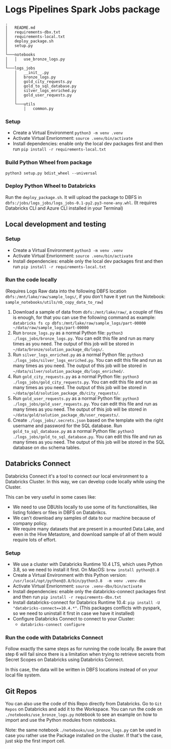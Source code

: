 # Logs Pipelines Spark Jobs package

```
.
│   README.md
│   requirements-dbx.txt
│   requirements-local.txt
│   deploy_package.sh
│   setup.py
│
└───notebooks
│   │   use_bronze_logs.py
│
└───logs_jobs
    │   __init__.py
    │   bronze_logs.py
    │   gold_city_requests.py
    │   gold_to_sql_database.py
    │   silver_logs_enriched.py
    │   gold_user_requests.py
    │
    └───utils
        │   common.py
```

### Setup
- Create a Virtual Environment `python3 -m venv .venv`
- Activate Virtual Envrionment: `source .venv/bin/activate`
- Install dependencies: enable only the local dev packages first and then run `pip install -r requirements-local.txt`

### Build Python Wheel from package
`python3 setup.py bdist_wheel --universal`

### Deploy Python Wheel to Databricks
Run the `deploy_package.sh`. It will upload the package to DBFS in `dbfs:/jobs/logs_jobs/logs_jobs-0.1-py2.py3-none-any.whl`.
(It requires Databricks CLI and Azure CLI installed in your Terminal)


## Local development and testing
### Setup
- Create a Virtual Environment `python3 -m venv .venv`
- Activate Virtual Envrionment: `source .venv/bin/activate`
- Install dependencies: enable only the local dev packages first and then run `pip install -r requirements-local.txt`

### Run the code locally
(Requires Logs Raw data into the following DBFS location `dbfs:/mnt/lake/raw/sample_logs/`, if you don't have it yet run the Notebook: `sample_notebooks/utils/nb_copy_data_to_raw`)
1. Download a sample of data from `dbfs:/mnt/lake/raw/`, a couple of files is enough, for that you can use the following command as example: 
   `databricks fs cp dbfs:/mnt/lake/raw/sample_logs/part-00000 ~/data/raw/sample_logs/part-00000`
2. Run `bronze_logs.py` as a normal Python file: `python3 ./logs_jobs/bronze_logs.py`. You can edit this file and run as many times as you need. The output of this job will be stored in `~/data/bronze/solution_package_db/logs/`.
3. Run `silver_logs_enriched.py` as a normal Python file: `python3 ./logs_jobs/silver_logs_enriched.py`. You can edit this file and run as many times as you need. The output of this job will be stored in `~/data/silver/solution_package_db/logs_enriched/`.
4. Run `gold_city_requests.py` as a normal Python file: `python3 ./logs_jobs/gold_city_requests.py`. You can edit this file and run as many times as you need. The output of this job will be stored in `~/data/gold/solution_package_db/city_requests/`.
5. Run `gold_user_requests.py` as a normal Python file: `python3 ./logs_jobs/gold_user_requests.py`. You can edit this file and run as many times as you need. The output of this job will be stored in `~/data/gold/solution_package_db/user_requests/`.
6. Create `./logs_jobs/.secrets.json` based on the template with the right username and password for the SQL database. Run `gold_to_sql_database.py` as a normal Python file: `python3 ./logs_jobs/gold_to_sql_database.py`. You can edit this file and run as many times as you need. The output of this job will be stored in the SQL database on `dbo` schema tables.


## Databricks Connect
Databricks Connect it's a tool to connect our local environment to a Databricks Cluster. In this way, we can develop code locally while using the Cluster.

This can be very useful in some cases like:
- We need to use DBUtils locally to use some of its functionalities, like listing folders or files in DBFS on Databrikcs.
- We can't download any samples of data to our machine because of company policy.
- We require many datasets that are present in a mounted Data Lake, and even in the Hive Metastore, and download sample of all of them would require lots of effort.

### Setup
- We use a cluster with Databricks Runtime 10.4 LTS, which uses Python 3.8, so we need to install it first. On MacOS: `brew install python@3.8`
- Create a Virtual Environment with this Python version:  `/usr/local/opt/python@3.8/bin/python3.8  -m venv .venv-dbx` 
- Activate Virtual Envrionment: `source .venv-dbx/bin/activate`
- Install dependencies: enable only the databricks-connect packages first and then run `pip install -r requirements-dbx.txt`
- Install databricks-connect for Databrics Runtime 10.4: `pip install -U "databricks-connect==10.4.*"`. (This packages conflicts with pyspark, so we need to uninstall it first in case we have it installed)
- Configure Databricks Connect to connect to your Cluster:
  - `databricks-connect configure`

### Run the code with Databricks Connect
Follow exactly the same steps as for running the code locally. Be aware that step 6 will fail since there is a limitation when trying to retrieve secrets from Secret Scopes on Databricks using Databricks Connect.

In this case, the data will be written in DBFS locations instead of on your local file system.


## Git Repos
You can also use the code of this Repo directly from Databricks. Go to `Git Repos` on Databricks and add it to the Workspace.
You can run the code on `./notebooks/use_bronze_logs.py` notebook to see an example on how to import and use the Python modules from notebooks.

Note: the same notebook `./notebooks/use_bronze_logs.py` can be used in case you rather use the Package installed on the cluster. If that's the case, just skip the first import cell.


